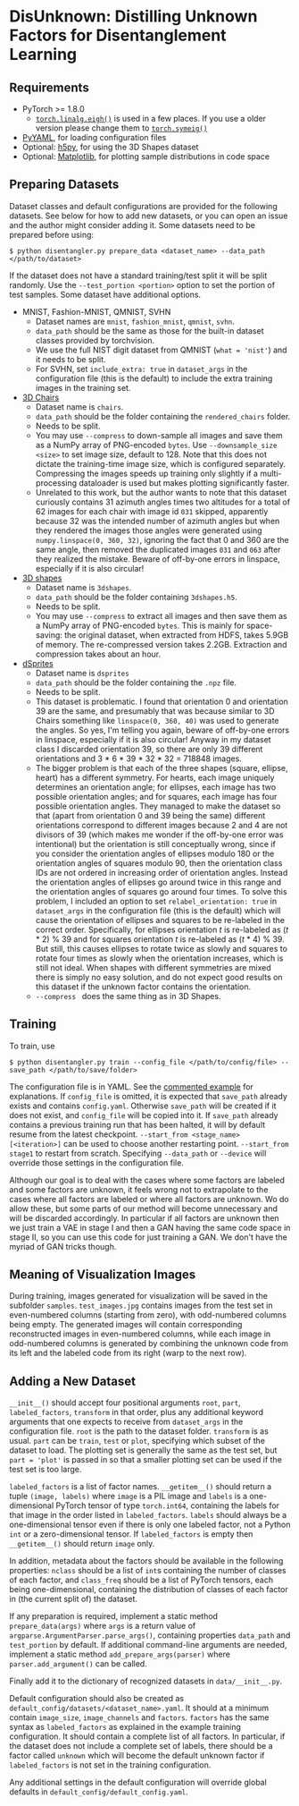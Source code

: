 # DisUnknown: Distilling Unknown Factors for Disentanglement Learning

## Requirements

- PyTorch >= 1.8.0
    - [`torch.linalg.eigh()`](https://pytorch.org/docs/stable/generated/torch.linalg.eigh.html#torch.linalg.eigh) is used in a few places. If you use a older version please change them to [`torch.symeig()`](https://pytorch.org/docs/stable/generated/torch.symeig.html#torch.symeig)
- [PyYAML](https://pyyaml.org/), for loading configuration files
- Optional: [h5py](https://www.h5py.org/), for using the 3D Shapes dataset
- Optional: [Matplotlib](https://matplotlib.org/stable/index.html), for plotting sample distributions in code space

## Preparing Datasets

Dataset classes and default configurations are provided for the following datasets. See below for how to add new datasets, or you can open an issue and the author might consider adding it. Some datasets need to be prepared before using:

```
$ python disentangler.py prepare_data <dataset_name> --data_path </path/to/dataset>
```

If the dataset does not have a standard training/test split it will be split randomly. Use the `--test_portion <portion>` option to set the portion of test samples. Some dataset have additional options.

- MNIST, Fashion-MNIST, QMNIST, SVHN
    - Dataset names are `mnist`, `fashion_mnist`, `qmnist`, `svhn`.
    - `data_path` should be the same as those for the built-in dataset classes provided by torchvision.
    - We use the full NIST digit dataset from QMNIST (`what = 'nist'`) and it needs to be split.
    - For SVHN, set `include_extra: true` in `dataset_args` in the configuration file (this is the default) to include the extra training images in the training set.
- [3D Chairs](https://www.di.ens.fr/willow/research/seeing3Dchairs/)
    - Dataset name is `chairs`.
    - `data_path` should be the folder containing the `rendered_chairs` folder.
    - Needs to be split.
    - You may use `--compress` to down-sample all images and save them as a NumPy array of PNG-encoded `bytes`. Use `--downsample_size <size>` to set image size, default to 128. Note that this does not dictate the training-time image size, which is configured separately. Compressing the images speeds up training only slightly if a multi-processing dataloader is used but makes plotting significantly faster.
    - Unrelated to this work, but the author wants to note that this dataset curiously contains 31 azimuth angles times two altitudes for a total of 62 images for each chair with image id `031` skipped, apparently because 32 was the intended number of azimuth angles but when they rendered the images those angles were generated using `numpy.linspace(0, 360, 32)`, ignoring the fact that 0 and 360 are the same angle, then removed the duplicated images `031` and `063` after they realized the mistake. Beware of off-by-one errors in linspace, especially if it is also circular!
- [3D shapes](https://github.com/deepmind/3d-shapes)
    - Dataset name is `3dshapes`.
    - `data_path` should be the folder containing `3dshapes.h5`.
    - Needs to be split.
    - You may use `--compress` to extract all images and then save them as a NumPy array of PNG-encoded `bytes`. This is mainly for space-saving: the original dataset, when extracted from HDFS, takes 5.9GB of memory. The re-compressed version takes 2.2GB. Extraction and compression takes about an hour.
- [dSprites](https://github.com/deepmind/dsprites-dataset)
    - Dataset name is `dsprites`
    - `data_path` should be the folder containing the `.npz` file.
    - Needs to be split.
    - This dataset is problematic. I found that orientation 0 and orientation 39 are the same, and presumably that was because similar to 3D Chairs something like `linspace(0, 360, 40)` was used to generate the angles. So yes, I'm telling you again, beware of off-by-one errors in linspace, especially if it is also circular! Anyway in my dataset class I discarded orientation 39, so there are only 39 different orientations and 3 * 6 * 39 * 32 * 32 = 718848 images.
    - The bigger problem is that each of the three shapes (square, ellipse, heart) has a different symmetry. For hearts, each image uniquely determines an orientation angle; for ellipses, each image has two possible orientation angles; and for squares, each image has four possible orientation angles. They managed to make the dataset so that (apart from orientation 0 and 39 being the same) different orientations correspond to different images because 2 and 4 are not divisors of 39 (which makes me wonder if the off-by-one error was intentional) but the orientation is still conceptually wrong, since if you consider the orientation angles of ellipses modulo 180 or the orientation angles of squares modulo 90, then the orientation class IDs are not ordered in increasing order of orientation angles. Instead the orientation angles of ellipses go around twice in this range and the orientation angles of squares go around four times. To solve this problem, I included an option to set `relabel_orientation: true` in `dataset_args` in the configuration file (this is the default) which will cause the orientation of ellipses and squares to be re-labeled in the correct order. Specifically, for ellipses orientation *t* is re-labeled as (*t* * 2) % 39 and for squares orientation *t* is re-labeled as (*t* * 4) % 39. But still, this causes ellipses to rotate twice as slowly and squares to rotate four times as slowly when the orientation increases, which is still not ideal. When shapes with different symmetries are mixed there is simply no easy solution, and do not expect good results on this dataset if the unknown factor contains the orientation.
    - `--compress ` does the same thing as in 3D Shapes.

## Training

To train, use

```
$ python disentangler.py train --config_file </path/to/config/file> --save_path </path/to/save/folder>
```

The configuration file is in YAML. See the [commented example](config_example.yaml) for explanations. If `config_file` is omitted, it is expected that `save_path` already exists and contains `config.yaml`. Otherwise `save_path` will be created if it does not exist, and `config_file` will be copied into it. If `save_path` already contains a previous training run that has been halted, it will by default resume from the latest checkpoint. `--start_from <stage_name> [<iteration>]` can be used to choose another restarting point. `--start_from stage1` to restart from scratch. Specifying `--data_path` or `--device` will override those settings in the configuration file.

Although our goal is to deal with the cases where some factors are labeled and some factors are unknown, it feels wrong not to extrapolate to the cases where all factors are labeled or where all factors are unknown. Wo do allow these, but some parts of our method will become unnecessary and will be discarded accordingly. In particular if all factors are unknown then we just train a VAE in stage I and then a GAN having the same code space in stage II, so you can use this code for just training a GAN. We don't have the myriad of GAN tricks though.

## Meaning of Visualization Images

During training, images generated for visualization will be saved in the subfolder `samples`. `test_images.jpg` contains images from the test set in even-numbered columns (starting from zero), with odd-numbered columns being empty. The generated images will contain corresponding reconstructed images in even-numbered columns, while each image in odd-numbered columns is generated by combining the unknown code from its left and the labeled code from its right (warp to the next row).

## Adding a New Dataset

`__init__()` should accept four positional arguments `root`, `part`, `labeled_factors`, `transform` in that order, plus any additional keyword arguments that one expects to receive from `dataset_args` in the configuration file. `root` is the path to the dataset folder. `transform` is as usual. `part` can be `train`, `test` or `plot`, specifying which subset of the dataset to load. The plotting set is generally the same as the test set, but `part = 'plot'` is passed in so that a smaller plotting set can be used if the test set is too large.

`labeled_factors` is a list of factor names. `__getitem__()` should return a tuple `(image, labels)` where `image` is a PIL image and `labels` is a one-dimensional PyTorch tensor of type `torch.int64`, containing the labels for that image in the order listed in `labeled_factors`. `labels` should always be a one-dimensional tensor even if there is only one labeled factor, not a Python `int` or a zero-dimensional tensor. If `labeled_factors` is empty then `__getitem__()` should return `image` only.

In addition, metadata about the factors should be available in the following properties: `nclass` should be a list of `int`s containing the number of classes of each factor, and `class_freq` should be a list of PyTorch tensors, each being one-dimensional, containing the distribution of classes of each factor in (the current split of) the dataset.

If any preparation is required, implement a static method `prepare_data(args)` where `args` is a return value of `argparse.ArgumentParser.parse_args()`, containing properties `data_path` and `test_portion` by default. If additional command-line arguments are needed, implement a static method `add_prepare_args(parser)` where `parser.add_argument()` can be called.

Finally add it to the dictionary of recognized datasets in `data/__init__.py`.

Default configuration should also be created as `default_config/datasets/<dataset_name>.yaml`. It should at a minimum contain `image_size`, `image_channels` and `factors`. `factors` has the same syntax as `labeled_factors` as explained in the example training configuration. It should contain a complete list of all factors. In particular, if the dataset does not include a complete set of labels, there should be a factor called `unknown` which will become the default unknown factor if `labeled_factors` is not set in the training configuration.

Any additional settings in the default configuration will override global defaults in `default_config/default_config.yaml`.
